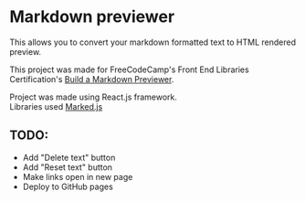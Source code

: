 # Markdown previewer

This allows you to convert your markdown formatted text to HTML rendered preview.

This project was made for FreeCodeCamp's Front End Libraries Certification's [Build a Markdown Previewer](https://learn.freecodecamp.org/front-end-libraries/front-end-libraries-projects/build-a-markdown-previewer).

Project was made using React.js framework.  
Libraries used [Marked.js](https://marked.js.org/)
## TODO:
* Add "Delete text" button
* Add "Reset text" button
* Make links open in new page
* Deploy to GitHub pages

